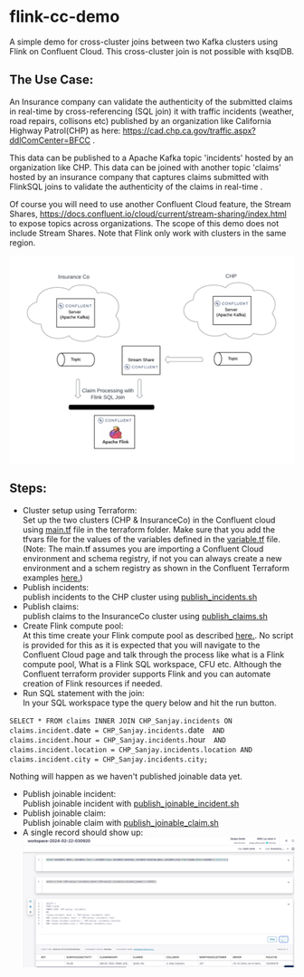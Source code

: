# flink-cc-demo

A simple demo for cross-cluster joins between two Kafka clusters using Flink on Confluent Cloud. This cross-cluster join is not possible with ksqlDB.

## The Use Case:<br>
An Insurance company can validate the authenticity of the submitted claims in real-time by cross-referencing (SQL join) it with traffic incidents (weather, road repairs, collisons etc) published by an organization like California Highway Patrol(CHP) as here: https://cad.chp.ca.gov/traffic.aspx?ddlComCenter=BFCC . 

This data can be published to a Apache Kafka topic 'incidents' hosted by an organization like CHP. This data can be joined with another topic 'claims' hosted by an insurance company that captures claims submitted with FlinkSQL joins to validate the authenticity of the claims in real-time .

Of course you will need to use another Confluent Cloud feature, the Stream Shares, https://docs.confluent.io/cloud/current/stream-sharing/index.html to expose topics across organizations. The scope of this demo does not include Stream Shares. Note that Flink only work with clusters in the same region.

![alt text](./docs/images/Claim-Processing-Demo.jpeg)

## Steps:<br>
* Cluster setup using Terraform:<br> Set up the two clusters (CHP & InsuranceCo) in the Confluent cloud using [main.tf](./terraform/main.tf) file in the terraform folder. Make sure that you add the tfvars file for the values of the variables defined in the [variable.tf](./terraform/variables.tf) file. (Note: The main.tf assumes you are importing a Confluent Cloud environment and schema registry, if not you can always create a new environment and a schem registry as shown in the Confluent Terraform examples [here.](https://github.com/confluentinc/terraform-provider-confluent/tree/master/examples))
* Publish incidents:<br>publish incidents to the CHP cluster using [publish_incidents.sh](./publish_incidents.sh)
* Publish claims:<br> publish claims to the InsuranceCo cluster using [publish_claims.sh](./publish_claims.sh)
* Create Flink compute pool:<br> At this time create your Flink compute pool as described [here.](https://docs.confluent.io/cloud/current/flink/get-started/quick-start-cloud-console.html). No script is provided for this as it is expected that you will navigate to the Confluent Cloud page and talk through the process like what is a Flink compute pool, What is a Flink SQL workspace, CFU etc. Although the Confluent terraform provider supports Flink and you can automate creation of Flink resources if needed.
* Run SQL statement with the join:<br>In your SQL workspace type the query below and hit the run button.

`SELECT * FROM claims
  INNER JOIN CHP_Sanjay.incidents
  ON 
    claims.incident.`date` = CHP_Sanjay.incidents.`date` 
  AND 
    claims.incident.`hour` = CHP_Sanjay.incidents.`hour` 
  AND 
    claims.incident.location = CHP_Sanjay.incidents.location
  AND 
    claims.incident.city = CHP_Sanjay.incidents.city;`

  Nothing will happen as we haven't published joinable data yet.
  * Publish joinable incident:<br> Publish joinable incident with [publish_joinable_incident.sh](./publish_joinable_incident.sh)
  * Publish joinable claim:<br> Publish joinable claim with [publish_joinable_claim.sh](./publish_joinable_claim.sh)
  * A single record should show up:<br> 
  ![alt text](./docs/images/Claim_Processing_Result.jpeg)

